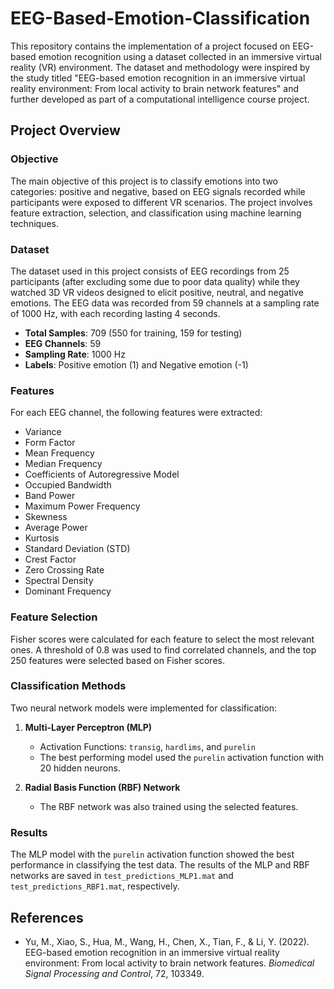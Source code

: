 # EEG-Based-Emotion-Classification

This repository contains the implementation of a project focused on EEG-based emotion recognition using a dataset collected in an immersive virtual reality (VR) environment. The dataset and methodology were inspired by the study titled "EEG-based emotion recognition in an immersive virtual reality environment: From local activity to brain network features" and further developed as part of a computational intelligence course project.

## Project Overview

### Objective
The main objective of this project is to classify emotions into two categories: positive and negative, based on EEG signals recorded while participants were exposed to different VR scenarios. The project involves feature extraction, selection, and classification using machine learning techniques.

### Dataset
The dataset used in this project consists of EEG recordings from 25 participants (after excluding some due to poor data quality) while they watched 3D VR videos designed to elicit positive, neutral, and negative emotions. The EEG data was recorded from 59 channels at a sampling rate of 1000 Hz, with each recording lasting 4 seconds.

- **Total Samples**: 709 (550 for training, 159 for testing)
- **EEG Channels**: 59
- **Sampling Rate**: 1000 Hz
- **Labels**: Positive emotion (1) and Negative emotion (-1)

### Features
For each EEG channel, the following features were extracted:
- Variance
- Form Factor
- Mean Frequency
- Median Frequency
- Coefficients of Autoregressive Model
- Occupied Bandwidth
- Band Power
- Maximum Power Frequency
- Skewness
- Average Power
- Kurtosis
- Standard Deviation (STD)
- Crest Factor
- Zero Crossing Rate
- Spectral Density
- Dominant Frequency

### Feature Selection
Fisher scores were calculated for each feature to select the most relevant ones. A threshold of 0.8 was used to find correlated channels, and the top 250 features were selected based on Fisher scores.

### Classification Methods
Two neural network models were implemented for classification:
1. **Multi-Layer Perceptron (MLP)**
   - Activation Functions: `transig`, `hardlims`, and `purelin`
   - The best performing model used the `purelin` activation function with 20 hidden neurons.

2. **Radial Basis Function (RBF) Network**
   - The RBF network was also trained using the selected features.

### Results
The MLP model with the `purelin` activation function showed the best performance in classifying the test data. The results of the MLP and RBF networks are saved in `test_predictions_MLP1.mat` and `test_predictions_RBF1.mat`, respectively.

## References
- Yu, M., Xiao, S., Hua, M., Wang, H., Chen, X., Tian, F., & Li, Y. (2022). EEG-based emotion recognition in an immersive virtual reality environment: From local activity to brain network features. *Biomedical Signal Processing and Control*, 72, 103349.
